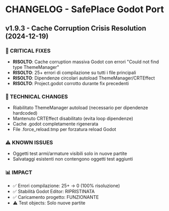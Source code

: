 # CHANGELOG - SafePlace Godot Port

## v1.9.3 - Cache Corruption Crisis Resolution (2024-12-19)

### 🚨 CRITICAL FIXES
- **RISOLTO**: Cache corruption massiva Godot con errori "Could not find type ThemeManager"
- **RISOLTO**: 25+ errori di compilazione su tutti i file principali
- **RISOLTO**: Dipendenze circolari autoload ThemeManager/CRTEffect
- **RISOLTO**: Project.godot corrotto durante fix precedenti

### 🔧 TECHNICAL CHANGES
- Riabilitato ThemeManager autoload (necessario per dipendenze hardcoded)
- Mantenuto CRTEffect disabilitato (evita loop dipendenze)
- Cache .godot completamente rigenerata
- File .force_reload.tmp per forzatura reload Godot

### ⚠️ KNOWN ISSUES
- Oggetti test armi/armature visibili solo in nuove partite
- Salvataggi esistenti non contengono oggetti test aggiunti

### 📊 IMPACT
- ✅ Errori compilazione: 25+ → 0 (100% risoluzione)
- ✅ Stabilità Godot Editor: RIPRISTINATA
- ✅ Caricamento progetto: FUNZIONANTE
- ⚠️ Test objects: Solo nuove partite 